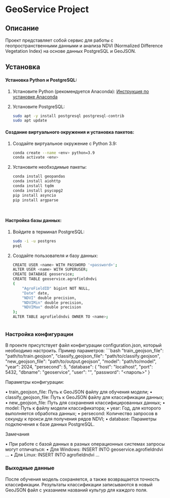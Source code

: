 # GeoService Project

## Описание
Проект представляет собой сервис для работы с геопространственными данными и анализа NDVI (Normalized Difference Vegetation Index) на основе данных PostgreSQL и GeoJSON.

## Установка

#### Установка Python и PostgreSQL:
1. Установите Python (рекомендуется Anaconda):
   [Инструкция по установке Anaconda](https://jino.ru/spravka/articles/anaconda.html#%D1%83%D1%81%D1%82%D0%B0%D0%BD%D0%BE%D0%B2%D0%BA%D0%B0-anaconda)

2. Установите PostgreSQL:
   ```bash
   sudo apt -y install postgresql postgresql-contrib
   sudo apt update

#### Создание виртуального окружения и установка пакетов:

 1. Создайте виртуальное окружение с Python 3.9:
    ```bash
    conda create --name <env> python=3.9
    conda activate <env>


 2. Установите необходимые пакеты:
    ```bash
    conda install geopandas
    conda install aiohttp 
    conda install tqdm 
    conda install psycopg2
    pip install asyncio
    pip install argparse




#### Настройка базы данных:

 1. Войдите в терминал PostgreSQL:
    ```bash
    sudo -i -u postgres
    psql


 2. Создайте пользователя и базу данных:
    ```bash
    CREATE USER <name> WITH PASSWORD '<password>';
    ALTER USER <name> WITH SUPERUSER;
    CREATE DATABASE geoservice;
    CREATE TABLE geoservice.agrofieldndvi
    (
        "AgroFieldID" bigint NOT NULL,
        "Date" date,
        "NDVI" double precision,
        "NDVIMin" double precision,
        "NDVIMax" double precision
    );
    ALTER TABLE agrofieldndvi OWNER TO <name>;



### Настройка конфигурации

В проекте присутствует файл конфигурации configuration.json, который необходимо настроить. Пример параметров:
    ```bash
        "train_geojson_file": "path/to/train.geojson",
        "classify_geojson_file": "path/to/classify.geojson",
        "new_geojson_file": "path/to/output.geojson",
        "model": "path/to/model",
        "year": 2024,
        "persecond": 5,
        "database": {
            "host": "localhost",
            "port": 5432,
            "dbname": "geoservice",
            "user": "<name>",
            "password": "<пароль>"
        }
        

Параметры конфигурации:

 • train_geojson_file: Путь к GeoJSON файлу для обучения модели;
 • classify_geojson_file: Путь к GeoJSON файлу для классификации данных;
 • new_geojson_file: Путь для сохранения классифицированных данных;
 • model: Путь к файлу модели классификатора;
 • year: Год, для которого выполняется обработка данных;
 • persecond: Количество запросов в секунду к прокси для получения рядов NDVI;
 • database: Параметры подключения к базе данных PostgreSQL.

Замечания

 • При работе с базой данных в разных операционных системах запросы могут отличаться:
 • Для Windows: INSERT INTO geoservice.agrofieldndvi ...
 • Для Linux: INSERT INTO agrofieldndvi ...

### Выходные данные

После обучения модель сохраняется, а также возвращается точность классификации. Результаты классификации записываются в новый GeoJSON файл с указанием названий культур для каждого поля.
